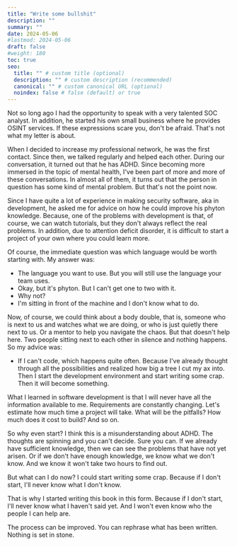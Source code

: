 ```yaml
---
title: "Write some bullshit"
description: ""
summary: ""
date: 2024-05-06
#lastmod: 2024-05-06
draft: false
#weight: 180
toc: true
seo:
  title: "" # custom title (optional)
  description: "" # custom description (recommended)
  canonical: "" # custom canonical URL (optional)
  noindex: false # false (default) or true
---
```


Not so long ago I had the opportunity to speak with a very talented SOC analyst. In addition, he started his own small business where he provides OSINT services. If these expressions scare you, don't be afraid. That's not what my letter is about.

When I decided to increase my professional network, he was the first contact. Since then, we talked regularly and helped each other. During our conversation, it turned out that he has ADHD. Since becoming more immersed in the topic of mental health, I've been part of more and more of these conversations. In almost all of them, it turns out that the person in question has some kind of mental problem. But that's not the point now.

Since I have quite a lot of experience in making security software, aka in development, he asked me for advice on how he could improve his phyton knowledge. Because, one of the problems with development is that, of course, we can watch tutorials, but they don't always reflect the real problems. In addition, due to attention deficit disorder, it is difficult to start a project of your own where you could learn more.

Of course, the immediate question was which language would be worth starting with. My answer was:

- The language you want to use. But you will still use the language your team uses.
- Okay, but it's phyton. But I can't get one to two with it.
- Why not?
- I'm sitting in front of the machine and I don't know what to do.

Now, of course, we could think about a body double, that is, someone who is next to us and watches what we are doing, or who is just quietly there next to us. Or a mentor to help you navigate the chaos. But that doesn't help here. Two people sitting next to each other in silence and nothing happens. So my advice was:

- If I can't code, which happens quite often. Because I've already thought through all the possibilities and realized how big a tree I cut my ax into. Then I start the development environment and start writing some crap. Then it will become something.

What I learned in software development is that I will never have all the information available to me. Requirements are constantly changing. Let's estimate how much time a project will take. What will be the pitfalls? How much does it cost to build? And so on.

So why even start? I think this is a misunderstanding about ADHD. The thoughts are spinning and you can't decide. Sure you can. If we already have sufficient knowledge, then we can see the problems that have not yet arisen. Or if we don't have enough knowledge, we know what we don't know. And we know it won't take two hours to find out.

But what can I do now? I could start writing some crap. Because if I don't start, I'll never know what I don't know.

That is why I started writing this book in this form. Because if I don't start, I'll never know what I haven't said yet. And I won't even know who the people I can help are.

The process can be improved. You can rephrase what has been written. Nothing is set in stone.

